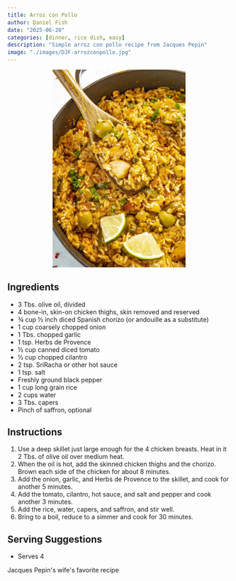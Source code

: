 ```yaml
---
title: Arroz con Pollo
author: Daniel Fish
date: "2025-06-20"
categories: [dinner, rice dish, easy]
description: "Simple arroz con pollo recipe from Jacques Pepin"
image: "./images/DJF-arrozconpollo.jpg"
---
```


<!-- Replace the img src file path below with the same path you used in the YAML above -->
<p align="center">
  <img src="./images/DJF-arrozconpollo.jpg" alt="Arroz con pollo image" width="300"/>
</p>

## Ingredients

- 3 Tbs. olive oil, divided
- 4 bone-in, skin-on chicken thighs, skin removed and reserved
- ¾ cup ½ inch diced Spanish chorizo (or andouille as a substitute)
- 1 cup coarsely chopped onion
- 1 Tbs. chopped garlic
- 1 tsp. Herbs de Provence
- ½ cup canned diced tomato
- ½ cup chopped cilantro
- 2 tsp. SriRacha or other hot sauce
- 1 tsp. salt
- Freshly ground black pepper
- 1 cup long grain rice
- 2 cups water
- 3 Tbs. capers
- Pinch of saffron, optional

## Instructions

1. Use a deep skillet just large enough for the 4 chicken breasts.  Heat in it 2 Tbs. of olive oil over medium heat.
2. When the oil is hot, add the skinned chicken thighs and the chorizo.  Brown each side of the chicken for about 8 minutes.
3. Add the onion, garlic, and Herbs de Provence to the skillet, and cook for another 5 minutes.  
4. Add the tomato, cilantro, hot sauce, and salt and pepper and cook another 3 minutes.
6. Add the rice, water, capers, and saffron, and stir well.  
7. Bring to a boil, reduce to a simmer and cook for 30 minutes.

## Serving Suggestions
- Serves 4

Jacques Pepin's wife's favorite recipe
